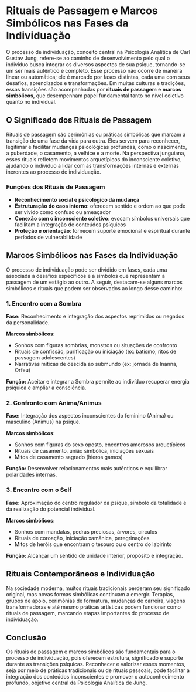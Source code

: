 # Rituais de Passagem e Marcos Simbólicos nas Fases da Individuação

O processo de individuação, conceito central na Psicologia Analítica de Carl Gustav Jung, refere-se ao caminho de desenvolvimento pelo qual o indivíduo busca integrar os diversos aspectos de sua psique, tornando-se um ser mais autêntico e completo. Esse processo não ocorre de maneira linear ou automática; ele é marcado por fases distintas, cada uma com seus desafios, aprendizados e transformações. Em muitas culturas e tradições, essas transições são acompanhadas por **rituais de passagem** e **marcos simbólicos**, que desempenham papel fundamental tanto no nível coletivo quanto no individual.

## O Significado dos Rituais de Passagem

Rituais de passagem são cerimônias ou práticas simbólicas que marcam a transição de uma fase da vida para outra. Eles servem para reconhecer, legitimar e facilitar mudanças psicológicas profundas, como o nascimento, a puberdade, o casamento, a velhice e a morte. Na perspectiva junguiana, esses rituais refletem movimentos arquetípicos do inconsciente coletivo, ajudando o indivíduo a lidar com as transformações internas e externas inerentes ao processo de individuação.

### Funções dos Rituais de Passagem

- **Reconhecimento social e psicológico da mudança**
- **Estruturação do caos interno**: oferecem sentido e ordem ao que pode ser vivido como confuso ou ameaçador
- **Conexão com o inconsciente coletivo**: evocam símbolos universais que facilitam a integração de conteúdos psíquicos
- **Proteção e orientação**: fornecem suporte emocional e espiritual durante períodos de vulnerabilidade

## Marcos Simbólicos nas Fases da Individuação

O processo de individuação pode ser dividido em fases, cada uma associada a desafios específicos e a símbolos que representam a passagem de um estágio ao outro. A seguir, destacam-se alguns marcos simbólicos e rituais que podem ser observados ao longo desse caminho:

### 1. Encontro com a Sombra

**Fase:** Reconhecimento e integração dos aspectos reprimidos ou negados da personalidade.

**Marcos simbólicos:**  
- Sonhos com figuras sombrias, monstros ou situações de confronto  
- Rituais de confissão, purificação ou iniciação (ex: batismo, ritos de passagem adolescentes)  
- Narrativas míticas de descida ao submundo (ex: jornada de Inanna, Orfeu)

**Função:** Aceitar e integrar a Sombra permite ao indivíduo recuperar energia psíquica e ampliar a consciência.

### 2. Confronto com Anima/Animus

**Fase:** Integração dos aspectos inconscientes do feminino (Anima) ou masculino (Animus) na psique.

**Marcos simbólicos:**  
- Sonhos com figuras do sexo oposto, encontros amorosos arquetípicos  
- Rituais de casamento, união simbólica, iniciações sexuais  
- Mitos de casamento sagrado (hieros gamos)

**Função:** Desenvolver relacionamentos mais autênticos e equilibrar polaridades internas.

### 3. Encontro com o Self

**Fase:** Aproximação do centro regulador da psique, símbolo da totalidade e da realização do potencial individual.

**Marcos simbólicos:**  
- Sonhos com mandalas, pedras preciosas, árvores, círculos  
- Rituais de coroação, iniciação xamânica, peregrinações  
- Mitos de heróis que encontram o tesouro ou o centro do labirinto

**Função:** Alcançar um sentido de unidade interior, propósito e integração.

## Rituais Contemporâneos e Individuação

Na sociedade moderna, muitos rituais tradicionais perderam seu significado original, mas novas formas simbólicas continuam a emergir. Terapias, grupos de apoio, cerimônias de formatura, mudanças de carreira, viagens transformadoras e até mesmo práticas artísticas podem funcionar como rituais de passagem, marcando etapas importantes do processo de individuação.

## Conclusão

Os rituais de passagem e marcos simbólicos são fundamentais para o processo de individuação, pois oferecem estrutura, significado e suporte durante as transições psíquicas. Reconhecer e valorizar esses momentos, seja por meio de práticas tradicionais ou de rituais pessoais, pode facilitar a integração dos conteúdos inconscientes e promover o autoconhecimento profundo, objetivo central da Psicologia Analítica de Jung.